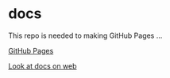 # docs

This repo is needed to making GitHub Pages ...

[GitHub Pages](https://docs.github.com/en/pages)

[Look at docs on web](https://mabyre.github.io/docs)
